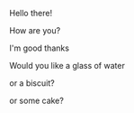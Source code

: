 Hello there!

How are you?


I'm good thanks

Would you like a glass of water

or a biscuit?

or some cake?

